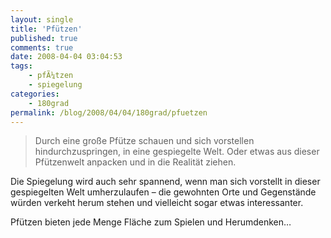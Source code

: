 ```yaml
---
layout: single
title: 'Pfützen'
published: true
comments: true
date: 2008-04-04 03:04:53
tags:
    - pfÃ¼tzen
    - spiegelung
categories:
    - 180grad
permalink: /blog/2008/04/04/180grad/pfuetzen
---
```

> Durch eine große Pfütze schauen und sich vorstellen hindurchzuspringen, in eine gespiegelte Welt. Oder etwas aus dieser Pfützenwelt anpacken und in die Realität ziehen.



Die Spiegelung wird auch sehr spannend, wenn man sich vorstellt in dieser gespiegelten Welt umherzulaufen &#8211; die gewohnten Orte und Gegenstände würden verkeht herum stehen und vielleicht sogar etwas interessanter.

Pfützen bieten jede Menge Fläche zum Spielen und Herumdenken&#8230;